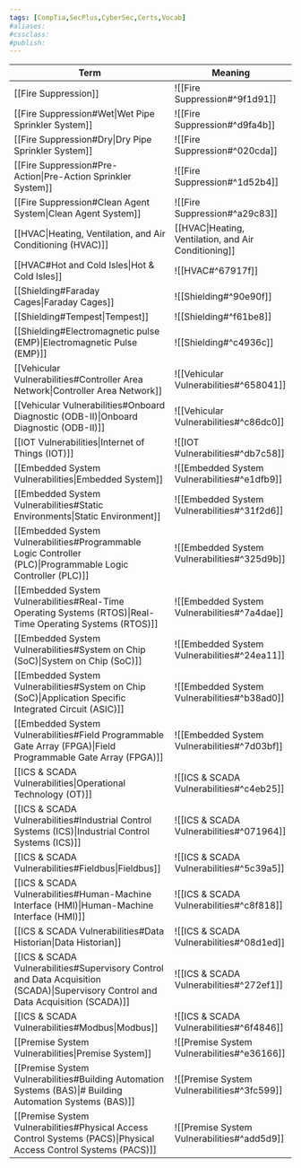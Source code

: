 ```yaml
---
tags: [CompTia,SecPlus,CyberSec,Certs,Vocab]
#aliases:
#cssclass:
#publish:
---
```


| Term                                                                                                                               | Meaning                                              |
| ---------------------------------------------------------------------------------------------------------------------------------- | ---------------------------------------------------- |
| [[Fire Suppression]]                                                                                                               | ![[Fire Suppression#^9f1d91]]                        |
| [[Fire Suppression#Wet\|Wet Pipe Sprinkler System]]                                                                                | ![[Fire Suppression#^d9fa4b]]                        |
| [[Fire Suppression#Dry\|Dry Pipe Sprinkler System]]                                                                                | ![[Fire Suppression#^020cda]]                        |
| [[Fire Suppression#Pre-Action\|Pre-Action Sprinkler System]]                                                                       | ![[Fire Suppression#^1d52b4]]                        |
| [[Fire Suppression#Clean Agent System\|Clean Agent System]]                                                                        | ![[Fire Suppression#^a29c83]]                        |
| [[HVAC\|Heating, Ventilation, and Air Conditioning (HVAC)]]                                                                        | [[HVAC\|Heating, Ventilation, and Air Conditioning]] |
| [[HVAC#Hot and Cold Isles\|Hot & Cold Isles]]                                                                                      | ![[HVAC#^67917f]]                                    |
| [[Shielding#Faraday Cages\|Faraday Cages]]                                                                                         | ![[Shielding#^90e90f]]                               |
| [[Shielding#Tempest\|Tempest]]                                                                                                     | ![[Shielding#^f61be8]]                               |
| [[Shielding#Electromagnetic pulse (EMP)\|Electromagnetic Pulse (EMP)]]                                                             | ![[Shielding#^c4936c]]                               |
| [[Vehicular Vulnerabilities#Controller Area Network\|Controller Area Network]]                                                     | ![[Vehicular Vulnerabilities#^658041]]               |
| [[Vehicular Vulnerabilities#Onboard Diagnostic (ODB-II)\|Onboard Diagnostic (ODB-II)]]                                             | ![[Vehicular Vulnerabilities#^c86dc0]]               |
| [[IOT Vulnerabilities\|Internet of Things (IOT)]]                                                                                  | ![[IOT Vulnerabilities#^db7c58]]                     |
| [[Embedded System Vulnerabilities\|Embedded System]]                                                                               | ![[Embedded System Vulnerabilities#^e1dfb9]]         |
| [[Embedded System Vulnerabilities#Static Environments\|Static Environment]]                                                        | ![[Embedded System Vulnerabilities#^31f2d6]]         |
| [[Embedded System Vulnerabilities#Programmable Logic Controller (PLC)\|Programmable Logic Controller (PLC)]]                       | ![[Embedded System Vulnerabilities#^325d9b]]         |
| [[Embedded System Vulnerabilities#Real-Time Operating Systems (RTOS)\|Real-Time Operating Systems (RTOS)]]                         | ![[Embedded System Vulnerabilities#^7a4dae]]         |
| [[Embedded System Vulnerabilities#System on Chip (SoC)\|System on Chip (SoC)]]                                                     | ![[Embedded System Vulnerabilities#^24ea11]]         |
| [[Embedded System Vulnerabilities#System on Chip (SoC)\|Application Specific Integrated Circuit (ASIC)]]                           | ![[Embedded System Vulnerabilities#^b38ad0]]         |
| [[Embedded System Vulnerabilities#Field Programmable Gate Array (FPGA)\|Field Programmable Gate Array (FPGA)]]                     | ![[Embedded System Vulnerabilities#^7d03bf]]         |
| [[ICS & SCADA Vulnerabilities\|Operational Technology (OT)]]                                                                       | ![[ICS & SCADA Vulnerabilities#^c4eb25]]             |
| [[ICS & SCADA Vulnerabilities#Industrial Control Systems (ICS)\|Industrial Control Systems (ICS)]]                                 | ![[ICS & SCADA Vulnerabilities#^071964]]             |
| [[ICS & SCADA Vulnerabilities#Fieldbus\|Fieldbus]]                                                                                 | ![[ICS & SCADA Vulnerabilities#^5c39a5]]             |
| [[ICS & SCADA Vulnerabilities#Human-Machine Interface (HMI)\|Human-Machine Interface (HMI)]]                                       | ![[ICS & SCADA Vulnerabilities#^c8f818]]             |
| [[ICS & SCADA Vulnerabilities#Data Historian\|Data Historian]]                                                                     | ![[ICS & SCADA Vulnerabilities#^08d1ed]]             |
| [[ICS & SCADA Vulnerabilities#Supervisory Control and Data Acquisition (SCADA)\|Supervisory Control and Data Acquisition (SCADA)]] | ![[ICS & SCADA Vulnerabilities#^272ef1]]             |
| [[ICS & SCADA Vulnerabilities#Modbus\|Modbus]]                                                                                     | ![[ICS & SCADA Vulnerabilities#^6f4846]]             |
| [[Premise System Vulnerabilities\|Premise System]]                                                                                 | ![[Premise System Vulnerabilities#^e36166]]          |
| [[Premise System Vulnerabilities#Building Automation Systems (BAS)\|# Building Automation Systems (BAS)]]                          | ![[Premise System Vulnerabilities#^3fc599]]          |
| [[Premise System Vulnerabilities#Physical Access Control Systems (PACS)\|Physical Access Control Systems (PACS)]]                  | ![[Premise System Vulnerabilities#^add5d9]]                                                     |
